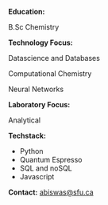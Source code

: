 
**Education:** 

B.Sc Chemistry

**Technology Focus:**

Datascience and Databases

Computational Chemistry 

Neural Networks

**Laboratory Focus:**

Analytical

**Techstack:**
- Python
- Quantum Espresso
- SQL and noSQL 
- Javascript
  
**Contact:**
abiswas@sfu.ca

<!---
AdityaBiswas321/AdityaBiswas321 is a ✨ special ✨ repository because its `README.md` (this file) appears on your GitHub profile.
You can click the Preview link to take a look at your changes.
--->
